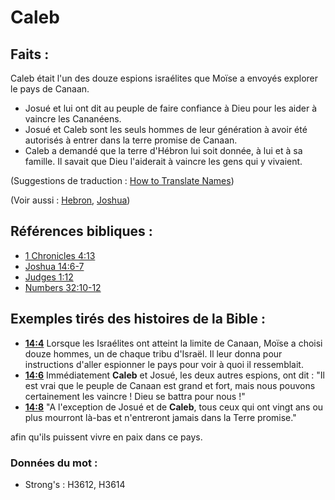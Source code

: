 # Caleb

## Faits :

Caleb était l'un des douze espions israélites que Moïse a envoyés explorer le pays de Canaan.

* Josué et lui ont dit au peuple de faire confiance à Dieu pour les aider à vaincre les Cananéens.
* Josué et Caleb sont les seuls hommes de leur génération à avoir été autorisés à entrer dans la terre promise de Canaan.
* Caleb a demandé que la terre d'Hébron lui soit donnée, à lui et à sa famille. Il savait que Dieu l'aiderait à vaincre les gens qui y vivaient.

(Suggestions de traduction : [How to Translate Names](rc://en/ta/man/translate/translate-names))

(Voir aussi : [Hebron](../names/hebron.md), [Joshua](../names/joshua.md))

## Références bibliques :

* [1 Chronicles 4:13](rc://en/tn/help/1ch/04/13)
* [Joshua 14:6-7](rc://en/tn/help/jos/14/06)
* [Judges 1:12](rc://en/tn/help/jdg/01/12)
* [Numbers 32:10-12](rc://en/tn/help/num/32/10)

## Exemples tirés des histoires de la Bible :

* __[14:4](rc://en/tn/help/obs/14/04)__ Lorsque les Israélites ont atteint la limite de Canaan, Moïse a choisi douze hommes, un de chaque tribu d'Israël. Il leur donna pour instructions d'aller espionner le pays pour voir à quoi il ressemblait.
* __[14:6](rc://en/tn/help/obs/14/06)__ Immédiatement __Caleb__ et Josué, les deux autres espions, ont dit : "Il est vrai que le peuple de Canaan est grand et fort, mais nous pouvons certainement les vaincre ! Dieu se battra pour nous !"
* __[14:8](rc://en/tn/help/obs/14/08)__ "A l'exception de Josué et de __Caleb__, tous ceux qui ont vingt ans ou plus mourront là-bas et n'entreront jamais dans la Terre promise."

 afin qu'ils puissent vivre en paix dans ce pays.

### Données du mot :

* Strong's : H3612, H3614
